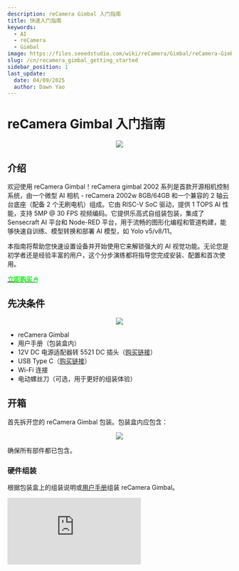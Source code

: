 ```yaml
---
description: reCamera Gimbal 入门指南
title: 快速入门指南
keywords:
  - AI
  - reCamera
  - Gimbal
image: https://files.seeedstudio.com/wiki/reCamera/Gimbal/reCamera-Gimbal.webp
slug: /cn/recamera_gimbal_getting_started
sidebar_position: 1
last_update:
  date: 04/09/2025
  author: Dawn Yao
---
```


# reCamera Gimbal 入门指南

<div align="center"><img width={600} src="https://files.seeedstudio.com/wiki/reCamera/Gimbal/reCamera-Gimbal.png" /></div>

## 介绍

欢迎使用 reCamera Gimbal！reCamera gimbal 2002 系列是首款开源相机控制系统，由一个微型 AI 相机 - reCamera 2002w 8GB/64GB 和一个兼容的 2 轴云台底座（配备 2 个无刷电机）组成。它由 RISC-V SoC 驱动，提供 1 TOPS AI 性能，支持 5MP @ 30 FPS 视频编码。它提供乐高式自组装包装，集成了 Sensecraft AI 平台和 Node-RED 平台，用于流畅的图形化编程和管道构建，能够快速自训练、模型转换和部署 AI 模型，如 Yolo v5/v8/11。

本指南将帮助您快速设置设备并开始使用它来解锁强大的 AI 视觉功能。无论您是初学者还是经验丰富的用户，这个分步演练都将指导您完成安装、配置和首次使用。

<div class="get_one_now_container" style={{textAlign: 'center'}}>
    <a class="get_one_now_item" href="https://www.seeedstudio.com/reCamera-gimbal-2002w-optional-accessories.html" target="_blank">
            <strong><span><font color={'FFFFFF'} size={"4"}> 立即购买 🖱</font></span></strong>
    </a>
</div>

## 先决条件

<div align="center"><img width={1000} src="https://files.seeedstudio.com/wiki/reCamera/Gimbal/Gimbal_prerequisites.png" /></div>

- reCamera Gimbal
- 用户手册（包装盒内）
- 12V DC 电源适配器转 5521 DC 插头（[购买链接](https://www.seeedstudio.com/Power-Adapter-12V-2A-US-p-5731.html)）
- USB Type C（[购买链接](https://www.seeedstudio.com/USB-3-1-Type-C-to-A-Cable-1-Meter-3-1A-p-4085.html)）
- Wi-Fi 连接
- 电动螺丝刀（可选，用于更好的组装体验）

## 开箱

首先拆开您的 reCamera Gimbal 包装。包装盒内应包含：

<div align="center"><img width={1000} src="https://files.seeedstudio.com/wiki/reCamera/Gimbal/Gimbal_Partlist.png" /></div>

确保所有部件都已包含。

### 硬件组装

根据包装盒上的组装说明或[用户手册](#jump1)组装 reCamera Gimbal。

<div style={{textAlign:'center'}}><iframe width={560} height={315} src="https://www.youtube.com/embed/VAkhDHct0p4" title="YouTube video player" frameBorder={0} allow="accelerometer; autoplay; clipboard-write; encrypted-media; gyroscope; picture-in-picture; web-share" allowFullScreen /></div>

:::note
请确保所有螺丝都已拧紧，否则会影响电机的运行。
:::

### 设置设备并登录

**步骤1：** 组装云台后，将 USB 线从 reCamera Gimbal 连接到您的 PC。在网站上导航到 `192.168.42.1` 并更改默认密码。如果您使用的是 WiFi AP 设置模式，请导航到 `192.168.16.1`

<div align="center"><img width={600} src="https://files.seeedstudio.com/wiki/reCamera/Gimbal/Gimbal_1.png" /></div>

:::note
请记住您的密码，否则所有日志将被清除以重置您的设备。如果您忘记密码，请[恢复出厂设置](https://wiki.seeedstudio.com/cn/recamera_getting_started/#factory-reset)您的设备。
:::

:::note
默认用户名和密码都是 `recamera`。如果您执行恢复出厂设置或使用新的（未配置的）设备，这些是要使用的用户名和密码。
:::

**步骤2：** 您将被带到云台预览仪表板。在使用仪表板上的控件体验一些电机运动之前，请转到 `Network` 设置 Wi-Fi。

<div align="center"><img width={600} src="https://files.seeedstudio.com/wiki/reCamera/Gimbal/dashboard_network.png" /></div>

**步骤3：** 连接到您的 Wi-Fi。成功连接到 Wi-Fi 后，点击`锁图标`查看设备 IP 地址。

<div align="center"><img width={600} src="https://files.seeedstudio.com/wiki/reCamera/Gimbal/view_wifi_IP.png" /></div>

**步骤4：** 打开新的浏览器标签页，使用此 IP 地址访问设备。

<div align="center"><img width={400} src="https://files.seeedstudio.com/wiki/reCamera/Gimbal/Gimbal_5.png" /></div>

**步骤6：** 首先将电源连接到底座，然后拔掉 USB Type C 线缆以获得最佳的电机运动效果。

:::note

应连接电压为 12V 的电源适配器。

:::

<div align="center"><img width={400} src="https://files.seeedstudio.com/wiki/reCamera/Gimbal/switch_power.png" /></div>

**步骤7：** 返回您的 `ip 地址` 浏览器访问仪表板，然后点击右侧的`校准按钮`让您的云台自行校准。

:::note

在校准过程中，避免干扰设备的操作，因为这可能导致校准失败。每次云台通电时都会自动执行校准。

:::

<div align="center"><img width={600} src="https://files.seeedstudio.com/wiki/reCamera/Gimbal/gimbal_calibrate.png" /></div>

### 校准行为

偏航轴的运动范围为 0–360°，尽管由于结构限制，实际机械范围限制在大约 345°。但是，视觉覆盖范围仍为 360°。俯仰轴支持 0–180° 的运动范围。

<div align="center"><img width={600} src="https://files.seeedstudio.com/wiki/reCamera/Gimbal/movement_range.png" /></div>

通电后，云台将开始其自动校准序列：

- **偏航轴**：云台将首先顺时针旋转到其机械极限（位于电源线上方），然后逆时针旋转到相对极限。到达两端后，它将返回到中心位置。

- **俯仰轴**：云台将向上倾斜到 0° 位置，然后向下到达 180° 极限，最后返回到中心。

<div align="center"><img width={600} src="https://files.seeedstudio.com/wiki/reCamera/Gimbal/calibrate.gif" /></div>

此序列完成云台的自校准过程。

您也可以通过在终端中输入此命令进行校准

```bash
gimbal cali
```

### 校准问题故障排除

如果云台没有正确执行校准序列，可能有几个潜在原因：

- **验证机械限制**：手动检查云台，确保运动范围没有被阻挡或错误限制。

- **检查3D打印部件的阻力**：感受电机移动时是否有阻力。如果阻力过大，您可能需要调整电机的PID设置以增加电机力量。您可以查看[如何调整PID](https://wiki.seeedstudio.com/cn/recamera_pid_adjustment)。或者，通过打磨任何部件或稍微松开螺丝来减少摩擦以改善运动。

## 基本Web访问

Web网址：

- **预览页面**：`ip_address/#/dashboard`

- **主页**：`ip_address/#/init`
- **工作区**：`ip_address/#/workspace`
- **网络配置**：`ip_address/#/network`
- **安全**：`ip_address/#/security`
- **终端**：`ip_address/#/terminal`
- **系统**：`ip_address/#/system`
- **电源**：`ip_address/#/power`
- **原始Node-RED**：`ip_address:1880`

### 云台仪表板快速入门

#### 电机控制

设置和校准完成后，您可以使用仪表板中的可用选项控制云台。访问`ip_address/#/dashboard`或`ip_address`来访问使用Node-RED节点制作的云台预览仪表板：

<div align="center"><img width={600} src="https://files.seeedstudio.com/wiki/reCamera/Gimbal/Gimbal_preview.png" /></div>

- **摇杆**：控制相机视角的方向。例如，将摇杆向右拖动会使图像相应地向右移动。
- **滑块**：
  - 偏航和俯仰滑块：将云台移动到指定的绝对角度。

    偏航范围：0–360°

    俯仰范围：0–180°

:::note
由于结构限制，偏航范围限制为0–345°，俯仰范围限制为0–180°。任何输入超出这些范围的值都将调整到最接近的边界。例如，如果您为偏航输入360°，系统将自动执行345°的移动。
:::

- 速度滑块：同时调整两个电机的速度。

    速度范围：0–720°/s（度每秒）
- **自动跟踪**：从下拉菜单中选择目标对象（例如，人、汽车、猫、狗、瓶子），然后点击`开始跟踪`来启动自动对象跟踪。点击`停止跟踪`来结束跟踪。

<div align="center"><img width={600} src="https://files.seeedstudio.com/wiki/reCamera/Gimbal/Gimbal_tarck.png" /></div>

- **睡眠按钮**：将云台移动到绝对位置（偏航：180°，俯仰：180°）。

:::note

睡眠按钮不会激活低功耗睡眠模式。它只是将相机重新定位为向下朝向。

:::

- **待机按钮**：将云台移动到绝对位置（偏航：180°，俯仰：90°）。
- **校准按钮**：启动云台校准过程。
- **紧急停止按钮**：在运动期间立即禁用两个电机。

    ⚠️ 注意：这不会中断校准过程。

#### AI模型参数

**置信度**：YOLO模型中的置信度表示预测边界框包含对象的概率以及预测的准确性。它是0到100之间的值。

<div align="center"><img width={600} src="https://files.seeedstudio.com/wiki/reCamera/Gimbal/Gimbal_confidence.png" /></div>

**交并比（IoU）**：IoU是用于评估预测边界框与真实边界框之间重叠的指标。它计算为两个框的交集面积与两个框的并集面积的比率。IoU的值通常在0到1的范围内。我们将其标准化为0-100的比例，IoU值为0表示预测框与真实框之间没有重叠。值为100表示完美匹配，意味着两个框完全重叠。

<div align="center"><img width={600} src="https://files.seeedstudio.com/wiki/reCamera/Gimbal/Gimbal_iou.png" /></div>

### 云台仪表板流程快速入门

如果您想了解仪表板是如何使用Node-RED节点制作的，请点击右下角或访问`ip_address/#/workspace`来访问云台的Node-RED工作区

<div align="center"><img width={600} src="https://files.seeedstudio.com/wiki/reCamera/Gimbal/dashboard_to_workspace.png" /></div>

然后您将看到默认的云台仪表板流程，您可以双击每个节点来查看节点的详细信息。仪表板流程将如下所示：

<div align="center"><img width={600} src="https://files.seeedstudio.com/wiki/reCamera/Gimbal/workspace_flow.png" /></div>

**模型设置**：

- 滑块节点允许您调整YOLO AI模型的IoU（交并比）和置信度阈值。

**仪表板UI显示**：

- UI模板节点显示显示当前模型设置的文本。
- 它还渲染来自相机的base64图像，包括YOLO识别的对象的检测框。

**目标自动跟踪**：

- 功能节点检索目标对象的信息（例如，宽度、高度、坐标）并使用跟踪算法处理这些数据。

- 算法功能节点计算目标框中心相对于视觉中心的偏移，并将此偏移发送到设置电机角度节点以将云台移动到所需位置。

**手动电机控制**：

- 使用滑块节点手动设置电机角度，将云台移动特定度数。

- 或者，摇杆UI节点允许通过小增量（逐偏移）调整云台位置进行手动控制。

**快捷按钮**：

- 按钮UI节点向设置电机角度节点发送特定位置，触发睡眠或待机等行为。

- 这些按钮还可以触发运行bash脚本的exec节点，如用于校准的`gimbal cali`或用于紧急停止的`gimbal stop 1; gimbal stop 2`。

**基本Web Iframe子流程**：

- iframe 子流显示基本的网页，如网络设置、系统信息和设备信息。

- 请注意，这些可能会消耗 CPU 资源，因为它会渲染包含多个节点的页面。如果不需要，可以删除。

## 应用云管理和备份

如果您想创建新应用程序或将应用程序保存到 SenseCraft 云服务，您可以在左下角登录 sensecraft 账户，然后点击 `+` 图标来添加新应用程序。然后您就可以开始处理您的流程。

<div align="center"><img width={600} src="https://files.seeedstudio.com/wiki/reCamera/Gimbal/Gimbal_7.png" /></div>

您可以在 [reCamera - SenseCraft AI](https://sensecraft.seeed.cc/ai/#/recamera) 查看和管理您的应用程序。

:::note

您需要先注册账户，然后才能通过平台登录来同步您的应用程序。

:::

<div align="center"><img width={600} src="https://files.seeedstudio.com/wiki/reCamera/Gimbal/Gimbal_14.png" /></div>

## 端口列表

以下列出了 reCamera Gimbal 使用的端口：

- **端口 22**：用于远程 SSH 登录，处于开放状态。
- **端口 53**：与 DNS 域名解析相关，对于网页重定向至关重要。默认开放。
- **端口 80**：作为 Node-RED 应用程序 HTTP 显示的网页仪表板界面。
- **端口 554**：用于 RTSP 视频流传输。
- **端口 9090**：用于网页终端访问，需要密码登录。
- **端口 1880**：专用于 Node-RED 操作。

## OTA 系统升级

请参考 [OTA 升级说明](https://wiki.seeedstudio.com/cn/recamera_getting_started/#ota-upgrade-from-013-to-latest-version)。

## 恢复出厂设置

<div align="center"><img width={600} src="https://files.seeedstudio.com/wiki/reCamera/Gimbal/gimbal_usr_button.png" /></div>

如果您想重置设备（例如忘记设备密码），您可以长按 **User** 按钮，然后连接设备电源。当设备的 `红灯` **常亮** 而不是闪烁时，松开 User 按钮。

## 资源

- <span id="jump1"><a href="https://files.seeedstudio.com/gimbal/GIMBAL_Manual0311.pdf">reCamera Gimbal 用户手册</a></span>

- [Github](https://github.com/Seeed-Studio/OSHW-reCamera-Series)

## 技术支持与产品讨论

感谢您选择我们的产品！我们在这里为您提供不同的支持，以确保您使用我们产品的体验尽可能顺畅。我们提供多种沟通渠道，以满足不同的偏好和需求。

<div class="button_tech_support_container">
<a href="https://forum.seeedstudio.com/" class="button_forum"></a>
<a href="https://www.seeedstudio.com/contacts" class="button_email"></a>
</div>

<div class="button_tech_support_container">
<a href="https://discord.gg/eWkprNDMU7" class="button_discord"></a>
<a href="https://github.com/Seeed-Studio/wiki-documents/discussions/69" class="button_discussion"></a>
</div>
